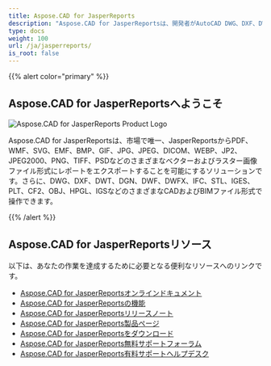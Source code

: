 ```yaml
---
title: Aspose.CAD for JasperReports
description: "Aspose.CAD for JasperReportsは、開発者がAutoCAD DWG、DXF、DWTおよびその他のCADおよびBIMファイル形式（DGN、DWF、DWFX、IFC、STL、IGES、PLT、CF2、OBJ、HPGL、IGSなど）を開いて、読み込み、処理することを可能にします。"
type: docs
weight: 100
url: /ja/jasperreports/
is_root: false
---
```


{{% alert color="primary" %}}

## **Aspose.CAD for JasperReportsへようこそ**

![Aspose.CAD for JasperReports Product Logo](/cad/_assets/home_3.png)

Aspose.CAD for JasperReportsは、市場で唯一、JasperReportsからPDF、WMF、SVG、EMF、BMP、GIF、JPG、JPEG、DICOM、WEBP、JP2、JPEG2000、PNG、TIFF、PSDなどのさまざまなベクターおよびラスター画像ファイル形式にレポートをエクスポートすることを可能にするソリューションです。さらに、DWG、DXF、DWT、DGN、DWF、DWFX、IFC、STL、IGES、PLT、CF2、OBJ、HPGL、IGSなどのさまざまなCADおよびBIMファイル形式で操作できます。

{{% /alert %}}

## **Aspose.CAD for JasperReportsリソース**

以下は、あなたの作業を達成するために必要となる便利なリソースへのリンクです。

- [Aspose.CAD for JasperReportsオンラインドキュメント](/ja/cad/jasperreports/)
- [Aspose.CAD for JasperReportsの機能](/ja/cad/jasperreports/features-overview/)
- [Aspose.CAD for JasperReportsリリースノート](https://releases.aspose.com/cad/jasperreports/release-notes/)
- [Aspose.CAD for JasperReports製品ページ](https://products.aspose.com/cad/jasperreports/)
- [Aspose.CAD for JasperReportsをダウンロード](https://downloads.aspose.com/cad/jasperreports)
- [Aspose.CAD for JasperReports無料サポートフォーラム](https://forum.aspose.com/c/cad/19)
- [Aspose.CAD for JasperReports有料サポートヘルプデスク](https://helpdesk.aspose.com/)
